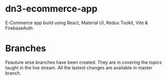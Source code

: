 # dn3-ecommerce-app
E-Commerce app build using React, Material UI, Redux Tookit, Vite & FirebaseAuth

# Branches

Feauture wise branches have been created. They are in covering the topics taught in the live stream. All the lastest changes are available in master branch.
